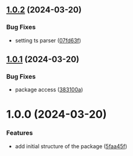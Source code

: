 ## [1.0.2](https://github.com/light-tower-team/eslint-plugin/compare/v1.0.1...v1.0.2) (2024-03-20)


### Bug Fixes

* setting ts parser ([07fd63f](https://github.com/light-tower-team/eslint-plugin/commit/07fd63ffea09178ba775739c89c6f9466c45164d))

## [1.0.1](https://github.com/light-tower-team/eslint-plugin/compare/v1.0.0...v1.0.1) (2024-03-20)


### Bug Fixes

* package access ([383100a](https://github.com/light-tower-team/eslint-plugin/commit/383100aef0dc6687926a576129653a499bcae425))

# 1.0.0 (2024-03-20)


### Features

* add initial structure of the package ([5faa45f](https://github.com/light-tower-team/eslint-plugin/commit/5faa45f12e70d0023e676bf907827b622f1fcea6))
